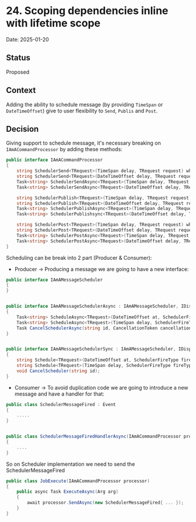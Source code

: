 # 24. Scoping dependencies inline with lifetime scope

Date: 2025-01-20

## Status

Proposed

## Context

Adding the ability to schedule message (by providing `TimeSpan` or `DateTimeOffset`) give to user flexibility to `Send`, `Publis` and `Post`.



## Decision

Giving support to schedule message, it's necessary breaking on `IAmACommandProcessor` by adding these methods:

```c#
public interface IAmACommandProcessor
{
    string SchedulerSend<TRequest>(TimeSpan delay, TRequest request) where TRequest : class, IRequest;
    string SchedulerSend<TRequest>(DateTimeOffset delay, TRequest request) where TRequest : class, IRequest;
    Task<string> SchedulerSendAsync<TRequest>(TimeSpan delay, TRequest request, bool continueOnCapturedContext = true, CancellationToken cancellationToken = default) where TRequest : class, IRequest;
    Task<string> SchedulerSendAsync<TRequest>(DateTimeOffset delay, TRequest request, bool continueOnCapturedContext = true, CancellationToken cancellationToken = default) where TRequest : class, IRequest;

    string SchedulerPublish<TRequest>(TimeSpan delay, TRequest request) where TRequest : class, IRequest;
    string SchedulerPublish<TRequest>(DateTimeOffset delay, TRequest request) where TRequest : class, IRequest;
    Task<string> SchedulerPublishAsync<TRequest>(TimeSpan delay, TRequest request, bool continueOnCapturedContext = true, CancellationToken cancellationToken = default) where TRequest : class, IRequest;
    Task<string> SchedulerPublishsync<TRequest>(DateTimeOffset delay, TRequest request, bool continueOnCapturedContext = true, CancellationToken cancellationToken = default) where TRequest : class, IRequest;

    string SchedulerPost<TRequest>(TimeSpan delay, TRequest request) where TRequest : class, IRequest;
    string SchedulerPost<TRequest>(DateTimeOffset delay, TRequest request) where TRequest : class, IRequest;
    Task<string> SchedulerPostAsync<TRequest>(TimeSpan delay, TRequest request, bool continueOnCapturedContext = true, CancellationToken cancellationToken = default) where TRequest : class, IRequest;
    Task<string> SchedulerPostAsync<TRequest>(DateTimeOffset delay, TRequest request, bool continueOnCapturedContext = true, CancellationToken cancellationToken = default) where TRequest : class, IRequest;
}
```

Scheduling can be break into 2 part (Producer & Consumer):
- Producer -> Producing a message we are going to have a new interface:

```c#
public interface IAmAMessageScheduler
{
}


public interface IAmAMessageSchedulerAsync : IAmAMessageScheduler, IDisposable
{
    Task<string> ScheduleAsync<TRequest>(DateTimeOffset at, SchedulerFireType fireType, TRequest request, CancellationToken cancellationToken = default) where TRequest : class, IRequest;
    Task<string> ScheduleAsync<TRequest>(TimeSpan delay, SchedulerFireType fireType, TRequest request, CancellationToken cancellationToken = default) where TRequest : class, IRequest;
    Task CancelSchedulerAsync(string id, CancellationToken cancellationToken = default);
}


public interface IAmAMessageSchedulerSync : IAmAMessageScheduler, IDisposable
{
    string Schedule<TRequest>(DateTimeOffset at, SchedulerFireType fireType, TRequest request) where TRequest : class, IRequest;
    string Schedule<TRequest>(TimeSpan delay, SchedulerFireType fireType, TRequest request) where TRequest : class, IRequest;
    void CancelScheduler(string id);
}
```

- Consumer -> To avoid duplication code we are going to introduce a new message and have a handler for that:

```c#
public class SchedulerMessageFired : Event
{
    .....
}


public class SchedulerMessageFiredHandlerAsync(IAmACommandProcessor processor) : RequestHandlerAsync<SchedulerMessageFired>
{
    ....
}
```

So on Scheduler implementation we need to send the SchedulerMessageFired

```c#
public class JobExecute(IAmACommandProcessor processor)
{
    public async Task ExecuteAsync(Arg arg)
    {
        await processor.SendAsync(new SchedulerMessageFired{ ... });
    }
}
```
